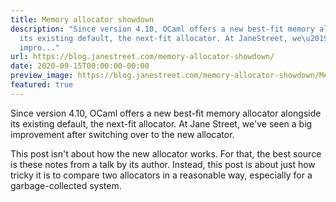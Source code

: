 ```yaml
---
title: Memory allocator showdown
description: "Since version 4.10, OCaml offers a new best-fit memory allocatoralongside
  its existing default, the next-fit allocator. At JaneStreet, we\u2019ve seen a big
  impro..."
url: https://blog.janestreet.com/memory-allocator-showdown/
date: 2020-09-15T00:00:00-00:00
preview_image: https://blog.janestreet.com/memory-allocator-showdown/MemoryAllocator.jpg
featured: true
---
```


Since version 4.10, OCaml offers a new best-fit memory allocator
alongside its existing default, the next-fit allocator. At Jane
Street, we've seen a big improvement after switching over to the new
allocator.

This post isn't about how the new allocator works. For that, the best
source is these notes from a talk by its
author.  Instead, this post is about just how tricky it is to compare two
allocators in a reasonable way, especially for a garbage-collected
system.
